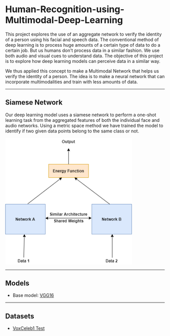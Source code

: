 # Human-Recognition-using-Multimodal-Deep-Learning

This project explores the use of an aggregate network to verify the identity of a person using his facial and speech data.
The conventional method of deep learning is to process huge amounts of a certain type of data to do a certain job. But us humans don't 
process data in a similar fashion. We use both audio and visual cues to understand data. The objective of this project is to explore 
how deep learning models can perceive data in a similar way. 

We thus applied this concept to make a Multimodal Network that helps us verify the identity of a person. The idea is to make a neural 
network that can incorporate multimodalities and train with less amounts of data.

***
## Siamese Network

Our deep learning model uses a siamese network to perform a one-shot learning task from the aggregated features of both the individual face and audio networks. Using a metric space method we have trained the model to identify if two given data points belong to the same class or not.

<img src="./images/image1.png" alt="Sample" style="width: 400px;"/>

***
## Models

+ Base model: [VGG16](https://arxiv.org/abs/1409.1556)

***
## Datasets

+ [VoxCeleb1 Test](https://www.robots.ox.ac.uk/~vgg/data/voxceleb/vox1.html)
